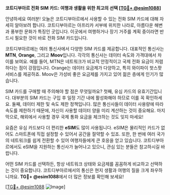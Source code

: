**코트디부아르 전화 SIM 카드: 여행과 생활을 위한 최고의 선택 [[TG💪+ @esim1088](https://t.me/s/esim1088)]**

안녕하세요 여러분! 오늘은 코트디부아르에서 사용할 수 있는 전화 SIM 카드에 대해 자세히 알아보려 합니다. 코트디부아르는 아프리카 서부에 위치한 나라로, 아름다운 해변과 풍부한 문화가 특징인 곳입니다. 이곳에서 여행하거나 장기 거주를 계획 중이라면 반드시 필요한 것이 바로 전화 SIM 카드입니다.

코트디부아르에는 여러 통신사에서 다양한 SIM 카드를 제공합니다. 대표적인 통신사는 **MTN**, **Orange**, 그리고 **Moov**입니다. 각각의 통신사는 데이터 속도와 가격대에서 차이를 보여요. 예를 들어, MTN은 네트워크가 비교적 안정적이고 국제 전화 요금이 저렴하다는 점이 강점입니다. Orange는 데이터 요금제가 다양하고, 특히 와이파이 핫스팟 서비스를 제공하죠. Moov은 가성비 좋은 요금제를 가지고 있어 젊은 층에게 인기가 많습니다.

SIM 카드를 구매할 때 주의해야 할 점은 무엇일까요? 첫째, 유심 카드의 유효기간입니다. 대부분의 SIM 카드는 구입 후 일정 기간 내에 활성화해야 하므로 이를 꼭 확인하세요. 둘째, 데이터 제한 및 속도 제한 정책입니다. 많은 통신사들이 데이터 사용량에 따라 속도를 제한하기 때문에, 자신이 사용할 데이터 양을 미리 계산하는 것이 중요해요. 마지막으로, 해외에서 사용할 경우 국제 통화 요금을 체크하는 것도 잊지 마세요!

요즘은 유심 카드보다 더 편리한 **eSIM**도 많이 사용됩니다. eSIM은 물리적인 카드가 없어도 스마트폰에 직접 설정할 수 있어서 공간을 절약할 수 있죠. 또한, 한 번에 여러 국가의 네트워크를 쉽게 전환할 수 있어 여행자들에게 큰 호응을 얻고 있습니다. 코트디부아르에서도 eSIM을 지원하는 통신사가 늘어나고 있으니, 관심 있는 분들은 참고하시길 바랍니다.

어떤 SIM 카드를 선택하든, 항상 네트워크 상태와 요금제를 꼼꼼하게 비교하고 선택하는 것이 중요합니다. 코트디부아르에서의 통신은 현지 생활과 여행의 질을 크게 좌우하니까요. **TG💪+ @esim1088**에서 더 많은 정보를 확인해 보세요!

[[TG💪+ @esim1088](https://t.me/s/esim1088) ![Image](https://i.postimg.cc/Y0z9fWf4/image.png)]